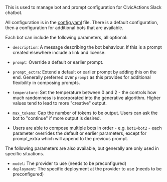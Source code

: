 This is used to manage bot and prompt configuration for CivicActions Slack chatbot.

All configuration is in the [config.yaml](config.yaml) file. There is a default configuration, then a configuration for additional bots that are available.

Each bot can include the following parameters, all optional:
* `description`: A message describing the bot behaviour. If this is a prompt created elsewhere include a link and license.
* `prompt`: Override a default or earlier prompt.
* `prompt_extra`: Extend a default or earlier prompt by adding this on the end. Generally preferred over `prompt` as this provides for additional flexibility in composing prompts.
* `temperature`: Set the temperature between 0 and 2 - the controls how much randomness is incorporated into the generative algorithm. Higher values tend to lead to more "creative" output.
* `max_tokens`: Cap the number of tokens to be output. Users can ask the bot to "continue" if more output is desired.

* Users are able to compose multiple bots in order - e.g. `bot1+bot2` - each parameter overrides the default or earlier parameters, except for prompt_extra which will append to the previous prompt.

The following parameters are also available, but generally are only used in specific situations.
* `model`: The provider to use (needs to be preconfigured)
* `deployment`: The specific deployment at the provider to use (needs to be preconfigured)
